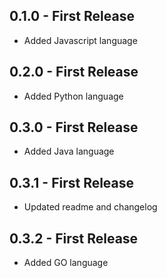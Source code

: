 ## 0.1.0 - First Release
* Added Javascript language

## 0.2.0 - First Release
* Added Python language

## 0.3.0 - First Release
* Added Java language

## 0.3.1 - First Release
* Updated readme and changelog

## 0.3.2 - First Release
* Added GO language
